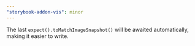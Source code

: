 ```yaml
---
"storybook-addon-vis": minor
---
```


The last `expect().toMatchImageSnapshot()` will be awaited automatically,
making it easier to write.
